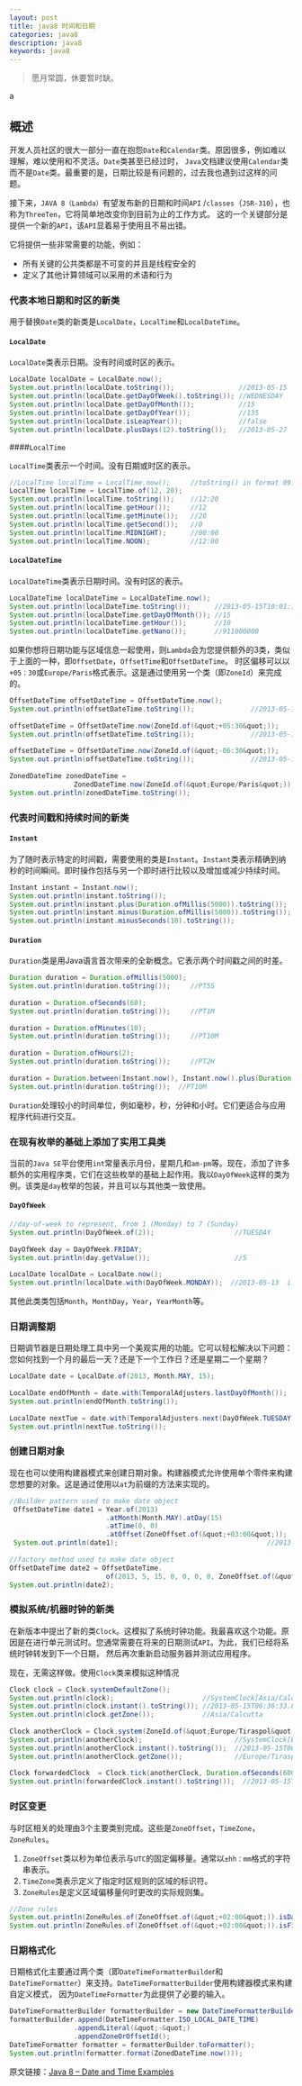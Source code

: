 ```yaml
---
layout: post
title: java8 时间和日期
categories: java8
description: java8
keywords: java8
---
```


>愿月常圆，休要暂时缺。

a

## 概述 ##

开发人员社区的很大一部分一直在抱怨`Date`和`Calendar`类。原因很多，例如难以理解，难以使用和不灵活。`Date`类甚至已经过时，
`Java`文档建议使用`Calendar`类而不是`Date`类。最重要的是，日期比较是有问题的，过去我也遇到过这样的问题。

接下来，`JAVA 8（Lambda）`有望发布新的日期和时间`API` /`classes`（`JSR-310`），也称为`ThreeTen`，它将简单地改变你到目前为止的工作方式。
这的一个关键部分是提供一个新的`API`，该`API`显着易于使用且不易出错。

它将提供一些非常需要的功能，例如：

- 所有关键的公共类都是不可变的并且是线程安全的
- 定义了其他计算领域可以采用的术语和行为

### 代表本地日期和时区的新类

用于替换`Date`类的新类是`LocalDate`，`LocalTime`和`LocalDateTime`。

#### `LocalDate`

`LocalDate`类表示日期。没有时间或时区的表示。

```java
LocalDate localDate = LocalDate.now();
System.out.println(localDate.toString());                //2013-05-15
System.out.println(localDate.getDayOfWeek().toString()); //WEDNESDAY
System.out.println(localDate.getDayOfMonth());           //15
System.out.println(localDate.getDayOfYear());            //135
System.out.println(localDate.isLeapYear());              //false
System.out.println(localDate.plusDays(12).toString());   //2013-05-27
```

####`LocalTime`

`LocalTime`类表示一个时间。没有日期或时区的表示。

```java
//LocalTime localTime = LocalTime.now();     //toString() in format 09:57:59.744
LocalTime localTime = LocalTime.of(12, 20);
System.out.println(localTime.toString());    //12:20
System.out.println(localTime.getHour());     //12
System.out.println(localTime.getMinute());   //20
System.out.println(localTime.getSecond());   //0
System.out.println(localTime.MIDNIGHT);      //00:00
System.out.println(localTime.NOON);          //12:00
```

#### `LocalDateTime`

`LocalDateTime`类表示日期时间。没有时区的表示。

```java
LocalDateTime localDateTime = LocalDateTime.now(); 
System.out.println(localDateTime.toString());      //2013-05-15T10:01:14.911
System.out.println(localDateTime.getDayOfMonth()); //15
System.out.println(localDateTime.getHour());       //10
System.out.println(localDateTime.getNano());       //911000000

```

如果你想将日期功能与区域信息一起使用，则`Lambda`会为您提供额外的3类，类似于上面的一种，即`OffsetDate`，`OffsetTime`和`OffsetDateTime`。
时区偏移可以以`+05：30`或`Europe/Paris`格式表示。这是通过使用另一个类（即`ZoneId`）来完成的。

```java
OffsetDateTime offsetDateTime = OffsetDateTime.now();
System.out.println(offsetDateTime.toString());              //2013-05-15T10:10:37.257+05:30
 
offsetDateTime = OffsetDateTime.now(ZoneId.of(&quot;+05:30&quot;));
System.out.println(offsetDateTime.toString());              //2013-05-15T10:10:37.258+05:30
 
offsetDateTime = OffsetDateTime.now(ZoneId.of(&quot;-06:30&quot;));
System.out.println(offsetDateTime.toString());              //2013-05-14T22:10:37.258-06:30
 
ZonedDateTime zonedDateTime = 
                ZonedDateTime.now(ZoneId.of(&quot;Europe/Paris&quot;));
System.out.println(zonedDateTime.toString()); 
```

### 代表时间戳和持续时间的新类

#### `Instant`

为了随时表示特定的时间戳，需要使用的类是`Instant`。`Instant`类表示精确到纳秒的时间瞬间。即时操作包括与另一个即时进行比较以及增加或减少持续时间。

```java
Instant instant = Instant.now();
System.out.println(instant.toString());                                 //2013-05-15T05:20:08.145Z
System.out.println(instant.plus(Duration.ofMillis(5000)).toString());   //2013-05-15T05:20:13.145Z
System.out.println(instant.minus(Duration.ofMillis(5000)).toString());  //2013-05-15T05:20:03.145Z
System.out.println(instant.minusSeconds(10).toString());                //2013-05-15T05:19:58.145Z
```

#### `Duration`

`Duration`类是用Java语言首次带来的全新概念。它表示两个时间戳之间的时差。

```java
Duration duration = Duration.ofMillis(5000);
System.out.println(duration.toString());     //PT5S
 
duration = Duration.ofSeconds(60);
System.out.println(duration.toString());     //PT1M
 
duration = Duration.ofMinutes(10);
System.out.println(duration.toString());     //PT10M
 
duration = Duration.ofHours(2);
System.out.println(duration.toString());     //PT2H
 
duration = Duration.between(Instant.now(), Instant.now().plus(Duration.ofMinutes(10)));
System.out.println(duration.toString());  //PT10M
```

`Duration`处理较小的时间单位，例如毫秒，秒，分钟和小时。它们更适合与应用程序代码进行交互。

### 在现有枚举的基础上添加了实用工具类

当前的`Java SE`平台使用`int`常量表示月份，星期几和`am-pm`等。现在，添加了许多额外的实用程序类，它们在这些枚举的基础上起作用。我以`DayOfWeek`这样的类为例。该类是`day`枚举的包装，并且可以与其他类一致使用。

#### `DayOfWeek`

```java
//day-of-week to represent, from 1 (Monday) to 7 (Sunday)
System.out.println(DayOfWeek.of(2));                    //TUESDAY 
 
DayOfWeek day = DayOfWeek.FRIDAY;
System.out.println(day.getValue());                     //5
 
LocalDate localDate = LocalDate.now();
System.out.println(localDate.with(DayOfWeek.MONDAY));  //2013-05-13  i.e. when was monday in current week ?
```

其他此类类包括`Month`，`MonthDay`，`Year`，`YearMonth`等。

### 日期调整期

日期调节器是日期处理工具中另一个美观实用的功能。它可以轻松解决以下问题：您如何找到一个月的最后一天？还是下一个工作日？还是星期二一个星期？

```java
LocalDate date = LocalDate.of(2013, Month.MAY, 15);                     //Today
         
LocalDate endOfMonth = date.with(TemporalAdjusters.lastDayOfMonth());
System.out.println(endOfMonth.toString());                              //2013-05-31
 
LocalDate nextTue = date.with(TemporalAdjusters.next(DayOfWeek.TUESDAY));
System.out.println(nextTue.toString()); 
```

### 创建日期对象

现在也可以使用构建器模式来创建日期对象。构建器模式允许使用单个零件来构建您想要的对象。这是通过使用以`at`为前缀的方法来实现的。

```java
//Builder pattern used to make date object
 OffsetDateTime date1 = Year.of(2013)
                        .atMonth(Month.MAY).atDay(15)
                        .atTime(0, 0)
                        .atOffset(ZoneOffset.of(&quot;+03:00&quot;));
 System.out.println(date1);                                     //2013-05-15T00:00+03:00
 
//factory method used to make date object
OffsetDateTime date2 = OffsetDateTime.
                        of(2013, 5, 15, 0, 0, 0, 0, ZoneOffset.of(&quot;+03:00&quot;));
System.out.println(date2);              
```

### 模拟系统/机器时钟的新类

在新版本中提出了新的类`Clock`。这模拟了系统时钟功能。我最喜欢这个功能。原因是在进行单元测试时。您通常需要在将来的日期测试`API`。为此，我们已经将系统时钟转发到下一个日期，
然后再次重新启动服务器并测试应用程序。

现在，无需这样做。使用`Clock`类来模拟这种情况

```java
Clock clock = Clock.systemDefaultZone();
System.out.println(clock);                      //SystemClock[Asia/Calcutta]
System.out.println(clock.instant().toString()); //2013-05-15T06:36:33.837Z
System.out.println(clock.getZone());            //Asia/Calcutta
 
Clock anotherClock = Clock.system(ZoneId.of(&quot;Europe/Tiraspol&quot;));
System.out.println(anotherClock);                       //SystemClock[Europe/Tiraspol]
System.out.println(anotherClock.instant().toString());  //2013-05-15T06:36:33.857Z
System.out.println(anotherClock.getZone());             //Europe/Tiraspol
 
Clock forwardedClock  = Clock.tick(anotherClock, Duration.ofSeconds(600));
System.out.println(forwardedClock.instant().toString());  //2013-05-15T06:30Z
```

### 时区变更

与时区相关的处理由3个主要类别完成。这些是`ZoneOffset`，`TimeZone`，`ZoneRules`。

1. `ZoneOffset`类以秒为单位表示与`UTC`的固定偏移量。通常以`±hh：mm`格式的字符串表示。
2. `TimeZone`类表示定义了指定时区规则的区域的标识符。
3. `ZoneRules`是定义区域偏移量何时更改的实际规则集。

```java
//Zone rules
System.out.println(ZoneRules.of(ZoneOffset.of(&quot;+02:00&quot;)).isDaylightSavings(Instant.now()));
System.out.println(ZoneRules.of(ZoneOffset.of(&quot;+02:00&quot;)).isFixedOffset());
```

### 日期格式化

日期格式化主要通过两个类（即`DateTimeFormatterBuilde`r和`DateTimeFormatter`）来支持。`DateTimeFormatterBuilder`使用构建器模式来构建自定义模式，
因为`DateTimeFormatter`为此提供了必要的输入。

```java
DateTimeFormatterBuilder formatterBuilder = new DateTimeFormatterBuilder();
formatterBuilder.append(DateTimeFormatter.ISO_LOCAL_DATE_TIME)
                .appendLiteral(&quot;-&quot;)
                .appendZoneOrOffsetId();
DateTimeFormatter formatter = formatterBuilder.toFormatter();
System.out.println(formatter.format(ZonedDateTime.now()));
```




原文链接：[Java 8 – Date and Time Examples](https://howtodoinjava.com/java8/date-and-time-api-changes-in-java-8-lambda/)
